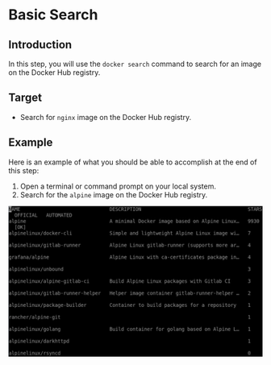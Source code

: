 # Basic Search

## Introduction

In this step, you will use the `docker search` command to search for an image on the Docker Hub registry.

## Target

- Search for `nginx` image on the Docker Hub registry. 

## Example

Here is an example of what you should be able to accomplish at the end of this step:

1. Open a terminal or command prompt on your local system.
2. Search for the `alpine` image on the Docker Hub registry.

![search-alpine-image](assets/challenge-docker-search-command-1-1.png)

